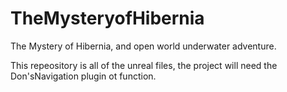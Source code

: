 # TheMysteryofHibernia
The Mystery of Hibernia, and open world underwater adventure.

This repeository is all of the unreal files, the project will need the Don'sNavigation plugin ot function.
